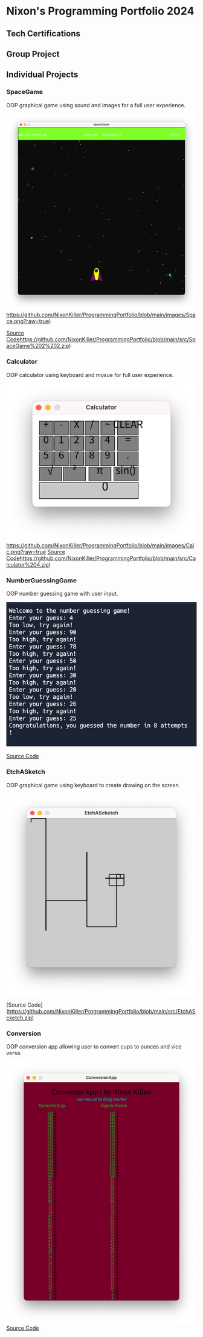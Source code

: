 # Nixon's Programming Portfolio 2024

## Tech Certifications

## Group Project

## Individual Projects

### SpaceGame
OOP graphical game using sound and images for a full user experience. 

![Gameplay](https://github.com/NixonKiller/ProgrammingPortfolio/blob/main/images/Space.png?raw=true)https://github.com/NixonKiller/ProgrammingPortfolio/blob/main/images/Space.png?raw=true)

[Source Code](https://github.com/NixonKiller/ProgrammingPortfolio/blob/main/src/SpaceGame%202%202.zip)https://github.com/NixonKiller/ProgrammingPortfolio/blob/main/src/SpaceGame%202%202.zip)

### Calculator 
OOP calculator using keyboard and mosue for full user experience.

![Gameplay](https://github.com/NixonKiller/ProgrammingPortfolio/blob/main/images/Calc.png?raw=true)https://github.com/NixonKiller/ProgrammingPortfolio/blob/main/images/Calc.png?raw=true
[Source Code](https://github.com/NixonKiller/ProgrammingPortfolio/blob/main/src/Calculator%204.zip)https://github.com/NixonKiller/ProgrammingPortfolio/blob/main/src/Calculator%204.zip)

### NumberGuessingGame
OOP number guessing game with user input.

![Gameplay](https://github.com/NixonKiller/ProgrammingPortfolio/blob/main/images/Numb.png?raw=true)

[Source Code](https://github.com/NixonKiller/ProgrammingPortfolio/blob/main/src/Number-Guessing-Game%20(1).zip)

### EtchASketch
OOP graphical game using keyboard to create drawing on the screen.

![Gameplay](https://github.com/NixonKiller/ProgrammingPortfolio/blob/main/images/Etch.png?raw=true)

[Source Code]
(https://github.com/NixonKiller/ProgrammingPortfolio/blob/main/src/EtchAScketch.zip)

### Conversion
OOP conversion app allowing user to convert cups to ounces and vice versa.

![Gameplay](https://github.com/NixonKiller/ProgrammingPortfolio/blob/main/images/Conv.png?raw=true)
[Source Code](https://github.com/NixonKiller/ProgrammingPortfolio/blob/main/src/ConversionApp.zip)
